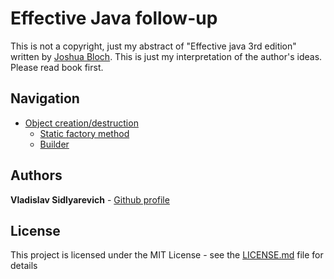 # Effective Java follow-up
This is not a copyright, just my abstract of "Effective java 3rd edition"
written by [Joshua Bloch](https://twitter.com/joshbloch).
This is just my interpretation of the author's ideas. Please read book first.

## Navigation
- [Object creation/destruction](#src/main/java/com/github/vlsidlyarevich/effectivejava/followup/object_creation)
    * [Static factory method](#src/main/java/com/github/vlsidlyarevich/effectivejava/followup/object_creation/sfm/README.MD)
    * [Builder](#src/main/java/com/github/vlsidlyarevich/effectivejava/followup/object_creation/builder/README.MD)
  

## Authors

**Vladislav Sidlyarevich** - [Github profile](https://github.com/vlsidlyarevich)

## License

This project is licensed under the MIT License - see the [LICENSE.md](LICENSE.md) file for details